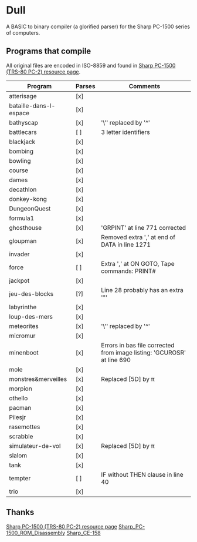# Dull

A BASIC to binary compiler (a glorified parser) for the Sharp PC-1500 series of computers.

## Programs that compile

All original files are encoded in ISO-8859 and found in [Sharp PC-1500 (TRS-80 PC-2) resource page](http://www.pc1500.com/).

| Program                | Parses | Comments                                                               |
| ---------------------- | ------ | ---------------------------------------------------------------------- |
| atterisage             | [x]    |                                                                        |
| bataille-dans-l-espace | [x]    |                                                                        |
| bathyscap              | [x]    | '\\'' replaced by '^'                                                  |
| battlecars             | [ ]    | 3 letter identifiers                                                   |
| blackjack              | [x]    |                                                                        |
| bombing                | [x]    |                                                                        |
| bowling                | [x]    |                                                                        |
| course                 | [x]    |                                                                        |
| dames                  | [x]    |                                                                        |
| decathlon              | [x]    |                                                                        |
| donkey-kong            | [x]    |                                                                        |
| DungeonQuest           | [x]    |                                                                        |
| formula1               | [x]    |                                                                        |
| ghosthouse             | [x]    | 'GRPINT' at line 771 corrected                                         |
| gloupman               | [x]    | Removed extra ',' at end of DATA in line 1271                          |
| invader                | [x]    |                                                                        |
| force                  | [ ]    | Extra ',' at ON GOTO, Tape commands: PRINT#                            |
| jackpot                | [x]    |                                                                        |
| jeu-des-blocks         | [?]    | Line 28 probably has an extra '"'                                      |
| labyrinthe             | [x]    |                                                                        |
| loup-des-mers          | [x]    |                                                                        |
| meteorites             | [x]    | '\\'' replaced by '^'                                                  |
| micromur               | [x]    |                                                                        |
| minenboot              | [x]    | Errors in bas file corrected from image listing: 'GCUROSR' at line 690 |
| mole                   | [x]    |                                                                        |
| monstres&merveilles    | [x]    | Replaced [5D] by π                                                     |
| morpion                | [x]    |                                                                        |
| othello                | [x]    |                                                                        |
| pacman                 | [x]    |                                                                        |
| Pilesjr                | [x]    |                                                                        |
| rasemottes             | [x]    |                                                                        |
| scrabble               | [x]    |                                                                        |
| simulateur-de-vol      | [x]    | Replaced [5D] by π                                                     |
| slalom                 | [x]    |                                                                        |
| tank                   | [x]    |                                                                        |
| tempter                | [ ]    | IF without THEN clause in line 40                                      |
| trio                   | [x]    |                                                                        |

## Thanks

[Sharp PC-1500 (TRS-80 PC-2) resource page](http://www.pc1500.com/)
[Sharp_PC-1500_ROM_Disassembly](https://github.com/Jeff-Birt/Sharp_PC-1500_ROM_Disassembly)
[Sharp_CE-158](https://github.com/Jeff-Birt/Sharp_CE-158)
